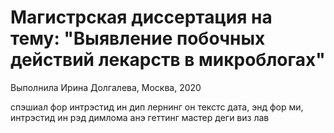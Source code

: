 # Магистрская диссертация на тему: "Выявление побочных действий лекарств в микроблогах"

Выполнила Ирина Долгалева,
Москва, 2020 

спэшиал фор интрэстид ин дип лернинг он текстс дата, энд фор ми, интрэстид ин рэд димлома анэ геттинг мастер деги
виз лав
